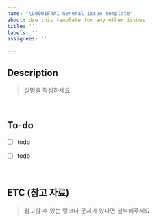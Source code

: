 ```yaml
---
name: "\U0001F4A1 General issue template"
about: Use this template for any other issues
title: ''
labels: ''
assignees: ''

---
```


## Description
> 설명을 작성하세요.




</br>

## To-do

- [ ] todo
- [ ] todo



</br>

## ETC (참고 자료)
> 참고할 수 있는 링크나 문서가 있다면 첨부해주세요.
